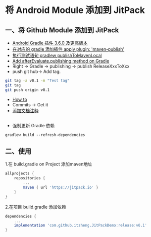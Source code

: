 # 将 Android Module 添加到 JitPack
## 一、将 Github Module 添加到 JitPack

* [Android Gradle 插件 3.6.0 及更高版本](https://developer.android.com/studio/build/maven-publish-plugin#groovy)
* [在对应的 gradle 添加插件 apply plugin: 'maven-publish'](https://docs.gradle.org/current/userguide/publishing_maven.html)
* [执行测试语句 gradlew publishToMavenLocal](https://jitpack.io/docs/ANDROID/)
* [Add afterEvaluate.publishing method on Gradle](https://developer.android.com/studio/build/maven-publish-plugin#groovy)
* Right -> Gradle -> publishing -> publish ReleaseXxxToXxx
* push git hub-> Add tag.
```bash
git tag -a v0.1 -m "Test tag"
git tag
git push origin v0.1
```
* [How to ](https://jitpack.io/#itzheng/JitPackDemo)
* Commits -> Get it
* [添加文档注释](https://jitpack.io/docs/#javadoc-publishing)
```

```
* 强制更新 Gradle 依赖
```base
gradlew build --refresh-dependencies
```
## 二、使用
1.在 build.gradle on Project 添加maven地址
```gradle
allprojects {
    repositories {
        ...
        maven { url 'https://jitpack.io' }
    }
}
```
2.在项目 build.gradle 添加依赖

```gradle
dependencies {
    ...
    implementation 'com.github.itzheng.JitPackDemo:release:v0.1'
}
```